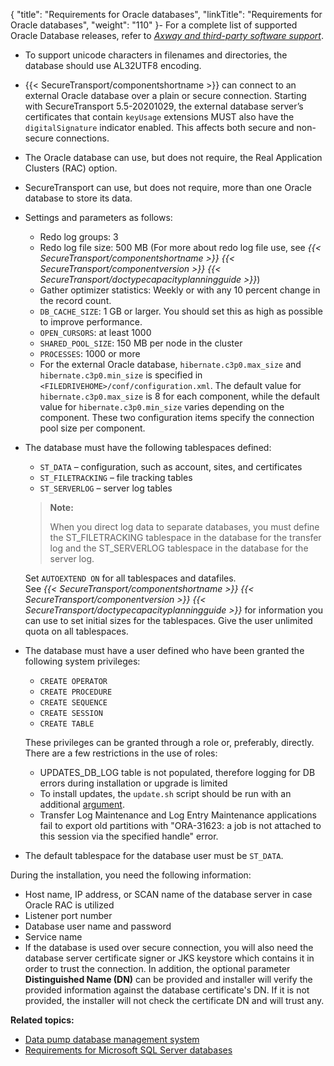 {
    "title": "Requirements for Oracle databases",
    "linkTitle": "Requirements for Oracle databases",
    "weight": "110"
}-   For a complete list of supported Oracle Database releases, refer to <a href="https://docs.axway.com/bundle/SecureTransport_55_AdministratorGuide_allOS_en_HTML5/page/Content/AdministratorsGuide/introduction/r_st_Axway_and_third-party_software_support.htm" class="MCXref xref"><em>Axway and third-party software support</em></a>.

-   To support unicode characters in filenames and directories, the database should use AL32UTF8 encoding.

-   {{< SecureTransport/componentshortname >}} can connect to an external Oracle database over a plain or secure connection.
    Starting with SecureTransport 5.5-20201029, the external database server’s certificates that contain `keyUsage` extensions MUST also have the `digitalSignature` indicator enabled. This affects both secure and non-secure connections.

-   The Oracle database can use, but does not require, the Real Application Clusters (RAC) option.

-   SecureTransport can use, but does not require, more than one Oracle database to store its data.

-   Settings and parameters as follows:
    -   Redo log groups: 3
    -   Redo log file size: 500 MB (For more about redo log file use, see *{{< SecureTransport/componentshortname >}} {{< SecureTransport/componentversion >}} {{< SecureTransport/doctypecapacityplanningguide >}}*)
    -   Gather optimizer statistics: Weekly or with any 10 percent change in the record count.
    -   `DB_CACHE_SIZE`: 1 GB or larger. You should set this as high as possible to improve performance.
    -   `OPEN_CURSORS`: at least 1000
    -   `SHARED_POOL_SIZE`: 150 MB per node in the cluster
    -   `PROCESSES`: 1000 or more

    <!-- -->

    -   For the external Oracle database, `hibernate.c3p0.max_size` and `hibernate.c3p0.min_size` is specified in `<FILEDRIVEHOME>/conf/configuration.xml`. The default value for `hibernate.c3p0.max_size` is 8 for each component, while the default value for `hibernate.c3p0.min_size` varies depending on the component. These two configuration items specify the connection pool size per component.

-   The database must have the following tablespaces defined:

    -   `ST_DATA` – configuration, such as account, sites, and certificates
    -   `ST_FILETRACKING` – file tracking tables
    -   `ST_SERVERLOG` – server log tables

      

    > **Note:**
    >
    > When you direct log data to separate databases, you must define the ST\_FILETRACKING tablespace in the database for the transfer log and the ST\_SERVERLOG tablespace in the database for the server log.

      
    Set `AUTOEXTEND ON` for all tablespaces and datafiles.  
    See *{{< SecureTransport/componentshortname >}} {{< SecureTransport/componentversion >}} {{< SecureTransport/doctypecapacityplanningguide >}}* for information you can use to set initial sizes for the tablespaces. Give the user unlimited quota on all tablespaces.

-   The database must have a user defined who have been granted the following system privileges:  
    -   `CREATE OPERATOR`
    -   `CREATE PROCEDURE`
    -   `CREATE SEQUENCE`
    -   `CREATE SESSION`
    -   `CREATE TABLE`

      
    These privileges can be granted through a role or, preferably, directly. There are a few restrictions in the use of roles: 
    -   UPDATES\_DB\_LOG table is not populated, therefore logging for DB errors during installation or upgrade is limited
    -   To install updates, the `update.sh` script should be run with an additional [argument](https://docs.axway.com/bundle/SecureTransport_55_UpgradeGuide_allOS_en_HTML5/page/Content/UpgradeGuide/upgrade/Upgrading_SecureTransport_on_a_Unix_based_platform.htm).
    -   Transfer Log Maintenance and Log Entry Maintenance applications fail to export old partitions with "ORA-31623: a job is not attached to this session via the specified handle" error.

-   The default tablespace for the database user must be `ST_DATA`.

During the installation, you need the following information:

-   Host name, IP address, or SCAN name of the database server in case Oracle RAC is utilized
-   Listener port number
-   Database user name and password
-   Service name
-   If the database is used over secure connection, you will also need the database server certificate signer or JKS keystore which contains it in order to trust the connection. In addition, the optional parameter **Distinguished Name (DN)** can be provided and installer will verify the provided information against the database certificate's DN. If it is not provided, the installer will not check the certificate DN and will trust any.

**Related topics:**

-   <a href="data_pump_database_management" class="MCXref xref">Data pump database management system</a>
-   <a href="../requirements_for_sql_databases" class="MCXref xref">Requirements for Microsoft SQL Server databases</a>
